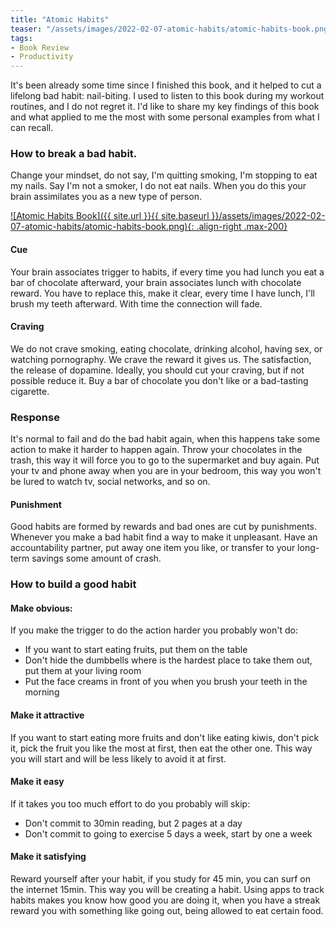 ```yaml
---
title: "Atomic Habits"
teaser: "/assets/images/2022-02-07-atomic-habits/atomic-habits-book.png"
tags:
- Book Review
- Productivity
---
```

It's been already some time since I finished this book, and it helped to cut a lifelong bad habit: nail-biting. I used to listen to this book during my workout routines, and I do not regret it. I'd like to share my key findings of this book and what applied to me the most with some personal examples from what I can recall.

### How to break a bad habit.

Change your mindset, do not say, I'm quitting smoking, I'm stopping to eat my nails. Say I'm not a smoker, I do not eat nails. When you do this your brain assimilates you as a new type of person.

<a href="https://amzn.to/334Ax37" target="_blank">
![Atomic Habits Book]({{ site.url }}{{ site.baseurl }}/assets/images/2022-02-07-atomic-habits/atomic-habits-book.png){: .align-right .max-200}
</a>

#### Cue
Your brain associates trigger to habits, if every time you had lunch you eat a bar of chocolate afterward, your brain associates lunch with chocolate reward. You have to replace this, make it clear, every time I have lunch, I'll brush my teeth afterward. With time the connection will fade.

#### Craving
We do not crave smoking, eating chocolate, drinking alcohol, having sex, or watching pornography. We crave the reward it gives us. The satisfaction, the release of dopamine. Ideally, you should cut your craving, but if not possible reduce it. Buy a bar of chocolate you don't like or a bad-tasting cigarette.

### Response
It's normal to fail and do the bad habit again, when this happens take some action to make it harder to happen again. Throw your chocolates in the trash, this way it will force you to go to the supermarket and buy again. Put your tv and phone away when you are in your bedroom, this way you won't be lured to watch tv, social networks, and so on.

#### Punishment
Good habits are formed by rewards and bad ones are cut by punishments. Whenever you make a bad habit find a way to make it unpleasant. Have an accountability partner, put away one item you like, or transfer to your long-term savings some amount of crash.

### How to build a good habit

#### Make obvious:
If you make the trigger to do the action harder you probably won't do:
- If you want to start eating fruits, put them on the table
- Don't hide the dumbbells where is the hardest place to take them out, put them at your living room
- Put the face creams in front of you when you brush your teeth in the morning

#### Make it attractive
If you want to start eating more fruits and don't like eating kiwis, don't pick it, pick the fruit you like the most at first, then eat the other one. This way you will start and will be less likely to avoid it at first.

#### Make it easy
If it takes you too much effort to do you probably will skip:
- Don't commit to 30min reading, but 2 pages at a day
- Don't commit to going to exercise 5 days a week, start by one a week

#### Make it satisfying
Reward yourself after your habit, if you study for 45 min, you can surf on the internet 15min. This way you will be creating a habit.
Using apps to track habits makes you know how good you are doing it, when you have a streak reward you with something like going out, being allowed to eat certain food.
